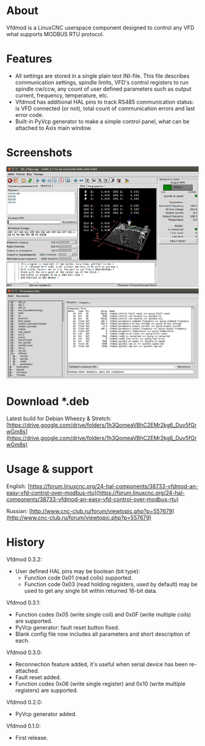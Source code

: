 # About
Vfdmod is a LinuxCNC userspace component designed to control any VFD what supports MODBUS RTU protocol.

# Features
- All settings are stored in a single plain text INI-file. This file describes communication settings, spindle limits, VFD's control registers to run spindle cw/ccw, any count of user defined parameters such as output current, frequency, temperature, etc.
- Vfdmod has additional HAL pins to track RS485 communication status: is VFD connected (or not), total count of communication errors and last error code.
- Built-in PyVcp generator to make a simple control panel, what can be attached to Axis main window.

# Screenshots

![](https://raw.githubusercontent.com/aekhv/vfdmod/master/images/hc1-cplus-axis.png) ![](https://raw.githubusercontent.com/aekhv/vfdmod/master/images/hc1-cplus-hal.png)

# Download \*.deb
Latest build for Debian Wheezy & Stretch: [https://drive.google.com/drive/folders/1h3QomeaVBhC2EMr2kg6_Duv5fGrwGm8s](https://drive.google.com/drive/folders/1h3QomeaVBhC2EMr2kg6_Duv5fGrwGm8s)

# Usage & support
English: [https://forum.linuxcnc.org/24-hal-components/38733-vfdmod-an-easy-vfd-control-over-modbus-rtu](https://forum.linuxcnc.org/24-hal-components/38733-vfdmod-an-easy-vfd-control-over-modbus-rtu)

Russian: [http://www.cnc-club.ru/forum/viewtopic.php?p=557679](http://www.cnc-club.ru/forum/viewtopic.php?p=557679)

# History
Vfdmod 0.3.2:
- User defined HAL pins may be boolean (bit type):
  - Function code 0x01 (read coils) supported.
  - Function code 0x03 (read holding registers, used by default) may be used to get any single bit within returned 16-bit data.

Vfdmod 0.3.1:
- Function codes 0x05 (write single coil) and 0x0F (write multiple coils) are supported.
- PyVcp generator: fault reset button fixed.
- Blank config file now includes all parameters and short description of each.

Vfdmod 0.3.0:
- Reconnection feature added, it's useful when serial device has been re-attached.
- Fault reset added.
- Function codes 0x06 (write single register) and 0x10 (write multiple registers) are supported.

Vfdmod 0.2.0:
- PyVcp generator added.

Vfdmod 0.1.0:
- First release.

